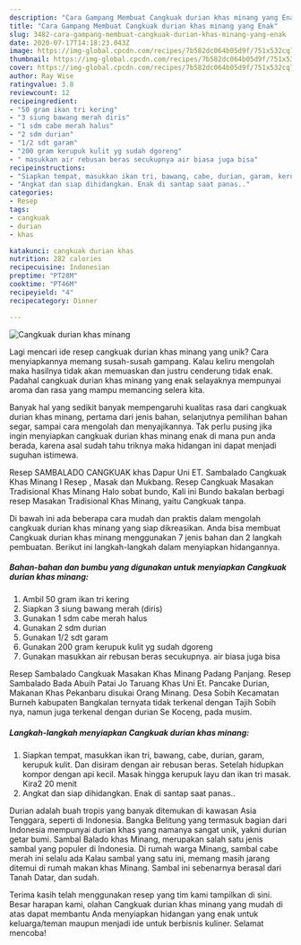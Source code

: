 ```yaml
---
description: "Cara Gampang Membuat Cangkuak durian khas minang yang Enak"
title: "Cara Gampang Membuat Cangkuak durian khas minang yang Enak"
slug: 3482-cara-gampang-membuat-cangkuak-durian-khas-minang-yang-enak
date: 2020-07-17T14:18:23.043Z
image: https://img-global.cpcdn.com/recipes/7b582dc064b05d9f/751x532cq70/cangkuak-durian-khas-minang-foto-resep-utama.jpg
thumbnail: https://img-global.cpcdn.com/recipes/7b582dc064b05d9f/751x532cq70/cangkuak-durian-khas-minang-foto-resep-utama.jpg
cover: https://img-global.cpcdn.com/recipes/7b582dc064b05d9f/751x532cq70/cangkuak-durian-khas-minang-foto-resep-utama.jpg
author: Ray Wise
ratingvalue: 3.8
reviewcount: 12
recipeingredient:
- "50 gram ikan tri kering"
- "3 siung bawang merah diris"
- "1 sdm cabe merah halus"
- "2 sdm durian"
- "1/2 sdt garam"
- "200 gram kerupuk kulit yg sudah dgoreng"
- " masukkan air rebusan beras secukupnya air biasa juga bisa"
recipeinstructions:
- "Siapkan tempat, masukkan ikan tri, bawang, cabe, durian, garam, kerupuk kulit. Dan disiram dengan air rebusan beras. Setelah hidupkan kompor dengan api kecil. Masak hingga kerupuk layu dan ikan tri masak. Kira2 20 menit"
- "Angkat dan siap dihidangkan. Enak di santap saat panas.."
categories:
- Resep
tags:
- cangkuak
- durian
- khas

katakunci: cangkuak durian khas 
nutrition: 282 calories
recipecuisine: Indonesian
preptime: "PT28M"
cooktime: "PT46M"
recipeyield: "4"
recipecategory: Dinner

---
```



![Cangkuak durian khas minang](https://img-global.cpcdn.com/recipes/7b582dc064b05d9f/751x532cq70/cangkuak-durian-khas-minang-foto-resep-utama.jpg)

Lagi mencari ide resep cangkuak durian khas minang yang unik? Cara menyiapkannya memang susah-susah gampang. Kalau keliru mengolah maka hasilnya tidak akan memuaskan dan justru cenderung tidak enak. Padahal cangkuak durian khas minang yang enak selayaknya mempunyai aroma dan rasa yang mampu memancing selera kita.

Banyak hal yang sedikit banyak mempengaruhi kualitas rasa dari cangkuak durian khas minang, pertama dari jenis bahan, selanjutnya pemilihan bahan segar, sampai cara mengolah dan menyajikannya. Tak perlu pusing jika ingin menyiapkan cangkuak durian khas minang enak di mana pun anda berada, karena asal sudah tahu triknya maka hidangan ini dapat menjadi suguhan istimewa.

Resep SAMBALADO CANGKUAK khas Dapur Uni ET. Sambalado Cangkuak Khas Minang I Resep , Masak dan Mukbang. Resep Cangkuak Masakan Tradisional Khas Minang Halo sobat bundo, Kali ini Bundo bakalan berbagi resep Masakan Tradisional Khas Minang, yaitu Cangkuak tanpa.


Di bawah ini ada beberapa cara mudah dan praktis dalam mengolah cangkuak durian khas minang yang siap dikreasikan. Anda bisa membuat Cangkuak durian khas minang menggunakan 7 jenis bahan dan 2 langkah pembuatan. Berikut ini langkah-langkah dalam menyiapkan hidangannya.

<!--inarticleads1-->

##### Bahan-bahan dan bumbu yang digunakan untuk menyiapkan Cangkuak durian khas minang:

1. Ambil 50 gram ikan tri kering
1. Siapkan 3 siung bawang merah (diris)
1. Gunakan 1 sdm cabe merah halus
1. Gunakan 2 sdm durian
1. Gunakan 1/2 sdt garam
1. Gunakan 200 gram kerupuk kulit yg sudah dgoreng
1. Gunakan  masukkan air rebusan beras secukupnya. air biasa juga bisa


Resep Sambalado Cangkuak Masakan Khas Minang Padang Panjang. Resep Sambalado Bada Abuih Patai Jo Taruang Khas Uni Et. Pancake Durian, Makanan Khas Pekanbaru disukai Orang Minang. Desa Sobih Kecamatan Burneh kabupaten Bangkalan ternyata tidak terkenal dengan Tajih Sobih nya, namun juga terkenal dengan durian Se Koceng, pada musim. 

<!--inarticleads2-->

##### Langkah-langkah menyiapkan Cangkuak durian khas minang:

1. Siapkan tempat, masukkan ikan tri, bawang, cabe, durian, garam, kerupuk kulit. Dan disiram dengan air rebusan beras. Setelah hidupkan kompor dengan api kecil. Masak hingga kerupuk layu dan ikan tri masak. Kira2 20 menit
1. Angkat dan siap dihidangkan. Enak di santap saat panas..


Durian adalah buah tropis yang banyak ditemukan di kawasan Asia Tenggara, seperti di Indonesia. Bangka Belitung yang termasuk bagian dari Indonesia mempunyai durian khas yang namanya sangat unik, yakni durian getar bumi. Sambal Balado khas Minang, merupakan salah satu jenis sambal yang populer di Indonesia. Di rumah warga Minang, sambal cabe merah ini selalu ada Kalau sambal yang satu ini, memang masih jarang ditemui di rumah makan khas Minang. Sambal ini sebenarnya berasal dari Tanah Datar, dan sudah. 

Terima kasih telah menggunakan resep yang tim kami tampilkan di sini. Besar harapan kami, olahan Cangkuak durian khas minang yang mudah di atas dapat membantu Anda menyiapkan hidangan yang enak untuk keluarga/teman maupun menjadi ide untuk berbisnis kuliner. Selamat mencoba!
